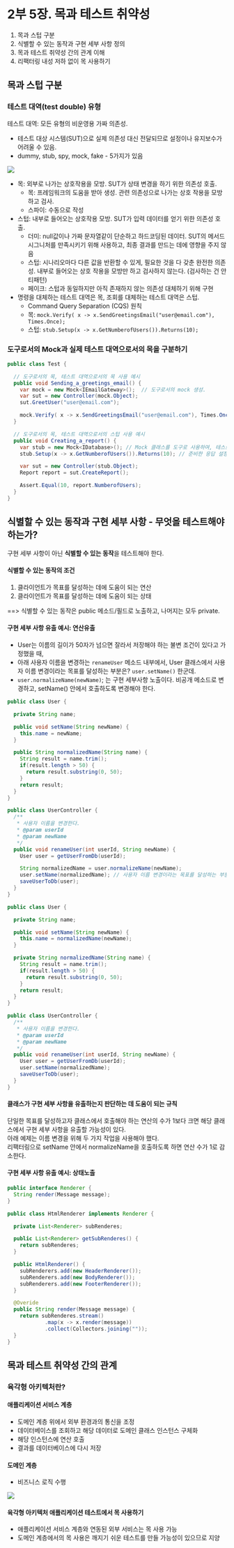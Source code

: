# 2부 5장. 목과 테스트 취약성

1. 목과 스텁 구분
2. 식별할 수 있는 동작과 구현 세부 사항 정의
3. 목과 테스트 취약성 간의 관계 이해
4. 리팩터링 내성 저하 없이 목 사용하기

## 목과 스텁 구분
### 테스트 대역(test double) 유형

테스트 대역: 모든 유형의 비운영용 가짜 의존성.
- 테스트 대상 시스템(SUT)으로 실제 의존성 대신 전달되므로 설정이나 유지보수가 어려울 수 있음.
- dummy, stub, spy, mock, fake - 5가지가 있음

<img src="../static/2-5_test-double-types.png">

- 목: 외부로 나가는 상호작용을 모방. SUT가 상태 변경을 하기 위한 의존성 호출.
  - 목: 프레임워크의 도움을 받아 생성. 관련 의존성으로 나가는 상호 작용을 모방하고 검사.
  - 스파이: 수동으로 작성
- 스텁: 내부로 들어오는 상호작용 모방. SUT가 입력 데이터를 얻기 위한 의존성 호출.
  - 더미: null값이나 가짜 문자열같이 단순하고 하드코딩된 데이터. SUT의 메서드 시그니처를 만족시키기 위해 사용하고, 최종 결과를 만드는 데에 영향을 주지 않음
  - 스텁: 시나리오마다 다른 값을 반환할 수 있게, 필요한 것을 다 갖춘 완전한 의존성. 내부로 들어오는 상호 작용을 모방만 하고 검사하지 않는다. (검사하는 건 안티패턴)
  - 페이크: 스텁과 동일하지만 아직 존재하지 않는 의존성 대체하기 위해 구현
- 명령을 대체하는 테스트 대역은 목, 조회를 대체하는 테스트 대역은 스텁.
  - Command Query Separation (CQS) 원칙
  - 목: `mock.Verify( x -> x.SendGreetingsEmail("user@email.com"), Times.Once);`
  - 스텁: `stub.Setup(x -> x.GetNumberofUsers()).Returns(10);`



### 도구로서의 Mock과 실제 테스트 대역으로서의 목을 구분하기

```java
public class Test {

  // 도구로서의 목, 테스트 대역으로서의 목 사용 예시
  public void Sending_a_greetings_email() {
    var mock = new Mock<IEmailGateway>();  // 도구로서의 mock 생성.
    var sut = new Controller(mock.Object);
    sut.GreetUser("user@email.com");

    mock.Verify( x -> x.SendGreetingsEmail("user@email.com"), Times.Once); // 테스트 대역으로서의 mock. SUT 테스트 결과(메일 전송 여부)를 검사한다.
  }

  // 도구로서의 목, 테스트 대역으로서의 스텁 사용 예시
  public void Creating_a_report() {
    var stub = new Mock<IDatabase>(); // Mock 클래스를 도구로 사용하여, 테스트 대역으로서의 **스텁** 생성
    stub.Setup(x -> x.GetNumberofUsers()).Returns(10); // 준비한 응답 설정(스텁)

    var sut = new Controller(stub.Object);
    Report report = sut.CreateReport();

    Assert.Equal(10, report.NumberofUsers);
  }
}
```

## 식별할 수 있는 동작과 구현 세부 사항 - 무엇을 테스트해야 하는가?

구현 세부 사항이 아닌 **식별할 수 있는 동작**을 테스트해야 한다.

#### 식별할 수 있는 동작의 조건
1. 클라이언트가 목표를 달성하는 데에 도움이 되는 연산
2. 클라이언트가 목표를 달성하는 데에 도움이 되는 상태

==> 식별할 수 있는 동작은 public 메소드/필드로 노출하고, 나머지는 모두 private.


#### 구현 세부 사항 유출 예시: 연산유출
- User는 이름의 길이가 50자가 넘으면 잘라서 저장해야 하는 불변 조건이 있다고 가정했을 때,
- 아래 사용자 이름을 변경하는 `renameUser` 메소드 내부에서, User 클래스에서 사용자 이름 변경이라는 목표를 달성하는 부분은?  `user.setName()` 한군데.
- `user.normalizeName(newName)`; 는 구현 세부사항 노출이다. 비공개 메소드로 변경하고, setName() 안에서 호출하도록 변경해야 한다.
```java
public class User {

  private String name;

  public void setName(String newName) {
    this.name = newName;
  }

  public String normalizedName(String name) {
    String result = name.trim();
    if(result.length > 50) {
      return result.substring(0, 50);
    }
    return result;
  }
}

public class UserController {
  /**
   * 사용자 이름을 변경한다.
   * @param userId
   * @param newName
   */
  public void renameUser(int userId, String newName) {
    User user = getUserFromDb(userId);

    String normalizedName = user.normalizeName(newName);
    user.setName(normalizedName); // 사용자 이름 변경이라는 목표를 달성하는 부분
    saveUserToDb(user);
  }
}
```

```java
public class User {

  private String name;

  public void setName(String newName) {
    this.name = normalizedName(newName);
  }

  private String normalizedName(String name) {
    String result = name.trim();
    if(result.length > 50) {
      return result.substring(0, 50);
    }
    return result;
  }
}

public class UserController {
  /**
   * 사용자 이름을 변경한다.
   * @param userId
   * @param newName
   */
  public void renameUser(int userId, String newName) {
    User user = getUserFromDb(userId);
    user.setName(normalizedName);
    saveUserToDb(user);
  }
}
```
#### 클래스가 구현 세부 사항을 유출하는지 판단하는 데 도움이 되는 규칙
단일한 목표를 달성하고자 클래스에서 호출해야 하는 연산의 수가 1보다 크면 해당 클래스에서 구현 세부 사항을 유출할 가능성이 있다.       
아래 예제는 이름 변경을 위해 두 가지 작업을 사용해야 했다.   
리팩터링으로 setName 안에서 normalizeName을 호출하도록 하면 연산 수가 1로 감소한다.


#### 구현 세부 사항 유출 예시: 상태노출
```java
public interface Renderer {
  String render(Message message);
}

public class HtmlRenderer implements Renderer {

  private List<Renderer> subRenderes;

  public List<Renderer> getSubRenderes() {
    return subRenderes;
  }

  public HtmlRenderer() {
    subRenderers.add(new HeaderRenderer());
    subRenderers.add(new BodyRenderer());
    subRenderers.add(new FooterRenderer());
  }

  @Overide
  public String render(Message message) {
    return subRenderes.stream()
            .map(x -> x.render(message))
            .collect(Collectors.joining(""));
  }
}
```
## 목과 테스트 취약성 간의 관계
### 육각형 아키텍처란?

#### 애플리케이션 서비스 계층
- 도메인 계층 위에서 외부 환경과의 통신을 조정
- 데이터베이스를 조회하고 해당 데이터로 도메인 클래스 인스턴스 구체화
- 해당 인스턴스에 연산 호출
- 결과를 데이터베이스에 다시 저장

#### 도메인 계층
- 비즈니스 로직 수행

<img src="../static/2-5_hexagonal2.png">

#### 육각형 아키텍처 애플리케이션 테스트에서 목 사용하기
- 애플리케이션 서비스 계층와 연동된 외부 서비스는 목 사용 가능
- 도메인 계층에서의 목 사용은 깨지기 쉬운 테스트를 만들 가능성이 있으므로 지양
